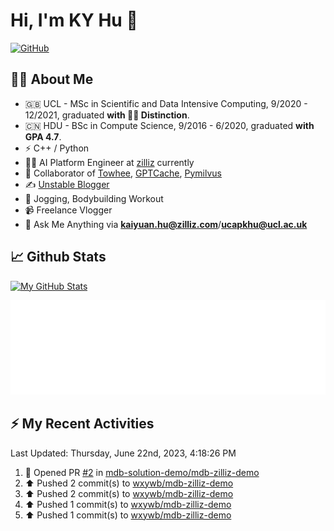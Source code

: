 # Hi, I'm KY Hu 👋

[![GitHub](https://img.shields.io/badge/dynamic/json?logo=github&label=GitHub&labelColor=495867&color=495867&query=%24.data.totalSubs&url=https%3A%2F%2Fapi.spencerwoo.com%2Fsubstats%2F%3Fsource%3Dgithub%26queryKey%3Dhayschan&style=flat-square)](https://github.com/Chiiizzzy)

## 🧑‍💻 About Me


- 🇬🇧 UCL - MSc in Scientific and Data Intensive Computing, 9/2020 - 12/2021, graduated **with 🧑‍🎓 Distinction**.
- 🇨🇳 HDU - BSc in Compute Science, 9/2016 - 6/2020, graduated **with GPA 4.7**.
- ⚡️ C++ / Python
- 🧑‍💻 AI Platform Engineer at [zilliz](https://zilliz.com/) currently
- 💬 Collaborator of [Towhee](https://github.com/towhee-io/towhee), [GPTCache](https://github.com/zilliztech/GPTCache), [Pymilvus](https://github.com/milvus-io/pymilvus)
- ✍️ [Unstable Blogger](https://blog.csdn.net/DooDia)
- 🏃 Jogging, Bodybuilding Workout
- 📹 Freelance Vlogger
- 📮 Ask Me Anything via **[kaiyuan.hu@zilliz.com](mailto:kaiyuan.hu@zilliz.com)**/**[ucapkhu@ucl.ac.uk](ucapkhu@ucl.ac.uk)**


## 📈 Github Stats

[![My GitHub Stats](https://github-readme-stats.vercel.app/api?username=Chiiizzzy&show_icons=true&theme=gotham)](https://github-readme-stats.vercel.app/api?username=Chiiizzzy&show_icons=true&theme=gotham)

<!-- [![Ashutosh's github activity graph](https://github-readme-activity-graph.cyclic.app/graph?username=Chiiizzzy&theme=dracula)](https://github.com/Chiiizzzy/github-readme-activity-graph) -->


![Metrics 👋](/metrics.plugin.followup.user.svg)

## ⚡️ My Recent Activities

<!--RECENT_ACTIVITY:last_update-->
Last Updated: Thursday, June 22nd, 2023, 4:18:26 PM
<!--RECENT_ACTIVITY:last_update_end-->

<!--RECENT_ACTIVITY:start-->
1. 💪 Opened PR [#2](https://github.com/mdb-solution-demo/mdb-zilliz-demo/pull/2) in [mdb-solution-demo/mdb-zilliz-demo](https://github.com/mdb-solution-demo/mdb-zilliz-demo)<br>
2. ⬆️ Pushed 2 commit(s) to [wxywb/mdb-zilliz-demo](https://github.com/wxywb/mdb-zilliz-demo)<br>
3. ⬆️ Pushed 2 commit(s) to [wxywb/mdb-zilliz-demo](https://github.com/wxywb/mdb-zilliz-demo)<br>
4. ⬆️ Pushed 1 commit(s) to [wxywb/mdb-zilliz-demo](https://github.com/wxywb/mdb-zilliz-demo)<br>
5. ⬆️ Pushed 1 commit(s) to [wxywb/mdb-zilliz-demo](https://github.com/wxywb/mdb-zilliz-demo)<br>
<!--RECENT_ACTIVITY:end-->
